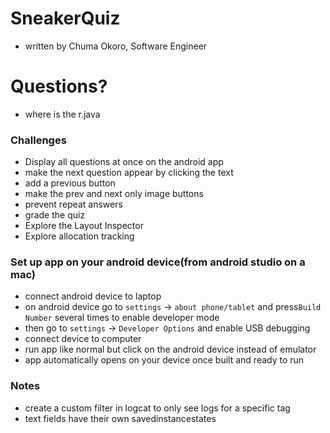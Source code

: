 # SneakerQuiz
 - written by Chuma Okoro, Software Engineer
# Questions?
- where is the r.java
 ### Challenges
 - Display all questions at once on the android app
 - make the next question appear by clicking the text
 - add a previous button
 - make the prev and next only image buttons
 - prevent repeat answers
 - grade the quiz
 - Explore the Layout Inspector
 - Explore allocation tracking
 ### Set up app on your android device(from android studio on a mac)
  - connect android device to laptop
  - on android device go to `settings` -> `about phone/tablet` and press`Build Number` several times to enable developer mode
  - then go to `settings` -> `Developer Options` and enable USB debugging
  - connect device to computer
  - run app like normal but click on the android device instead of emulator
  - app automatically opens on your device once built and ready to run
  
 ### Notes
  - create a custom filter in logcat to only see logs for a specific tag
  - text fields have their own savedinstancestates
  
  